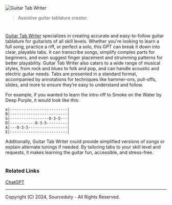 ![Guitar Tab Writer](https://github.com/user-attachments/assets/e1520531-f3cf-488f-8feb-617f1a539ddd)

> Assistive guitar tablature creator.
#

[Guitar Tab Writer](https://chatgpt.com/g/g-MQl815flm-guitar-tab-writer) specializes in creating accurate and easy-to-follow guitar tablature for guitarists of all skill levels. Whether you're looking to learn a full song, practice a riff, or perfect a solo, this GPT can break it down into clear, playable tabs. It can transcribe songs, simplify complex parts for beginners, and even suggest finger placement and strumming patterns for better playability. Guitar Tab Writer also caters to a wide range of musical styles, from rock and blues to folk and pop, and can handle acoustic and electric guitar needs. Tabs are presented in a standard format, accompanied by annotations for techniques like hammer-ons, pull-offs, slides, and more to ensure they’re easy to understand and follow.

For example, if you wanted to learn the intro riff to Smoke on the Water by Deep Purple, it would look like this:

```
e|-------------------------|
B|-------------------------|
G|-----------------0-3-5---|
D|-----------0-3-5---------|
A|---0-3-5-----------------|
E|-------------------------|
```

Additionally, Guitar Tab Writer could provide simplified versions of songs or explain alternate tunings if needed. By tailoring tabs to your skill level and requests, it makes learning the guitar fun, accessible, and stress-free.

#
### Related Links

[ChatGPT](https://github.com/sourceduty/ChatGPT)

***
Copyright (C) 2024, Sourceduty - All Rights Reserved.
